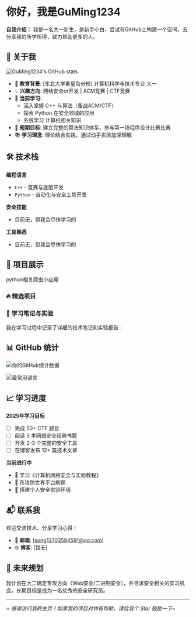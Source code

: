 # 你好，我是GuMing1234
**自我介绍：** 我是一名大一新生，是新手小白，尝试在GitHub上构建一个空间，去分享我的所学所得，致力帮助更多的人。
## 🚀 关于我
![GuMing1234's GitHub stats](https://github-readme-stats.vercel.app/api?username=GuMing1234)
- 🏫 **教育背景**: [东北大学秦皇岛分校] 计算机科学与技术专业 大一
- 💡 **兴趣方向**: 网络安全or开发 | ACM竞赛 | CTF竞赛
- 🌱 **当前学习**: 
  - 深入掌握 C++ 与算法（备战ACM/CTF）
  - 探索 Python 在安全领域的应用
  - 系统学习 计算机相关知识
- 🎯 **短期目标**: 建立完整的算法知识体系，参与第一场程序设计比赛比赛
- 📚 **学习理念**: 理论结合实践，通过动手实验加深理解

## 🛠 技术栈

**编程语言**
- `C++` - 竞赛与底层开发
- `Python` - 自动化与安全工具开发

**安全技能**
- 目前无，但我会尽快学习的

**工具熟悉**
- 目前无，但我会尽快学习的

## 📂 项目展示
python相关爬虫小应用
### 🔥 精选项目

### 📝 学习笔记与实验

我在学习过程中记录了详细的技术笔记和实验报告：


## 📊 GitHub 统计

![你的GitHub统计数据](https://github-readme-stats.vercel.app/api?username=你的用户名&show_icons=true&theme=radical)

![最常用语言](https://github-readme-stats.vercel.app/api/top-langs/?username=你的用户名&layout=compact&theme=radical)

## 📈 学习进度

**2025年学习目标**
- [ ] 完成 50+ CTF 题目
- [ ] 阅读 3 本网络安全经典书籍
- [ ] 开发 2-3 个完整的安全工具
- [ ] 在博客发布 12+ 篇技术文章

**当前进行中**
- 🔄 学习《计算机网络安全与实验教程》
- 🔄 在攻防世界平台刷题
- 🔄 搭建个人安全实验环境

## 📬 联系我

欢迎交流技术、分享学习心得！

- 📧 **邮箱**: [song13703594591@qq.com]
- 🌐 **博客**: [暂无]

## 🎯 未来规划

我计划在大二确定专攻方向（Web安全/二进制安全），并寻求安全相关的实习机会。长期目标是成为一名优秀的安全研究员。

---

⭐ *感谢访问我的主页！如果我的项目对你有帮助，请给我个 Star 鼓励一下~*
